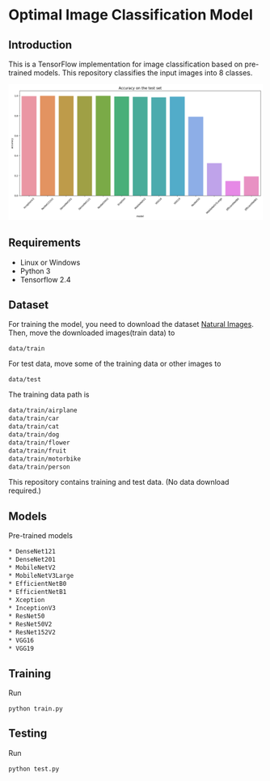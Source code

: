 # Optimal Image Classification Model

## Introduction
This is a TensorFlow implementation for image classification based on pre-trained models.
This repository classifies the input images into 8 classes.

![image](https://github.com/byunghyun23/Image-Classification/blob/main/acc.png)

## Requirements
* Linux or Windows
* Python 3
* Tensorflow 2.4

## Dataset
For training the model, you need to download the dataset [Natural Images](https://www.kaggle.com/datasets/prasunroy/natural-images). Then, move the downloaded images(train data) to
```
data/train
```
For test data, move some of the training data or other images to
```
data/test
```
The training data path is
```
data/train/airplane
data/train/car
data/train/cat
data/train/dog
data/train/flower
data/train/fruit
data/train/motorbike
data/train/person
```
This repository contains training and test data. (No data download required.)

## Models
Pre-trained models
```
* DenseNet121
* DenseNet201
* MobileNetV2
* MobileNetV3Large
* EfficientNetB0
* EfficientNetB1
* Xception
* InceptionV3
* ResNet50
* ResNet50V2
* ResNet152V2
* VGG16
* VGG19
```

## Training
Run
```
python train.py
```

## Testing
Run
```
python test.py
```
